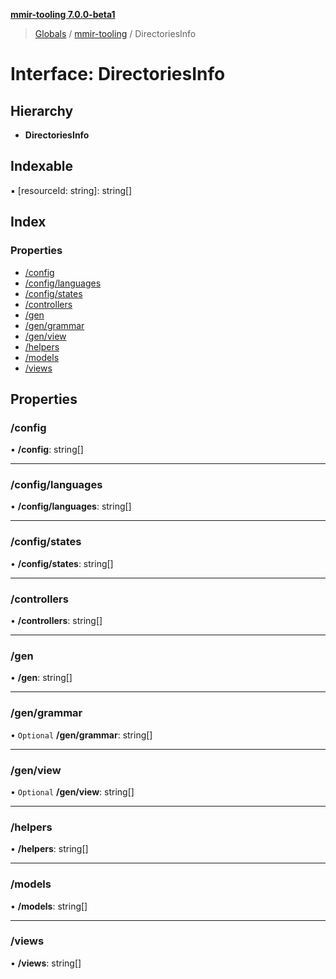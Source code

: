 **[mmir-tooling 7.0.0-beta1](../README.md)**

> [Globals](../README.md) / [mmir-tooling](../modules/mmir_tooling.md) / DirectoriesInfo

# Interface: DirectoriesInfo

## Hierarchy

* **DirectoriesInfo**

## Indexable

▪ [resourceId: string]: string[]

## Index

### Properties

* [/config](mmir_tooling.directoriesinfo.md#/config)
* [/config/languages](mmir_tooling.directoriesinfo.md#/config/languages)
* [/config/states](mmir_tooling.directoriesinfo.md#/config/states)
* [/controllers](mmir_tooling.directoriesinfo.md#/controllers)
* [/gen](mmir_tooling.directoriesinfo.md#/gen)
* [/gen/grammar](mmir_tooling.directoriesinfo.md#/gen/grammar)
* [/gen/view](mmir_tooling.directoriesinfo.md#/gen/view)
* [/helpers](mmir_tooling.directoriesinfo.md#/helpers)
* [/models](mmir_tooling.directoriesinfo.md#/models)
* [/views](mmir_tooling.directoriesinfo.md#/views)

## Properties

### /config

•  **/config**: string[]

___

### /config/languages

•  **/config/languages**: string[]

___

### /config/states

•  **/config/states**: string[]

___

### /controllers

•  **/controllers**: string[]

___

### /gen

•  **/gen**: string[]

___

### /gen/grammar

• `Optional` **/gen/grammar**: string[]

___

### /gen/view

• `Optional` **/gen/view**: string[]

___

### /helpers

•  **/helpers**: string[]

___

### /models

•  **/models**: string[]

___

### /views

•  **/views**: string[]
